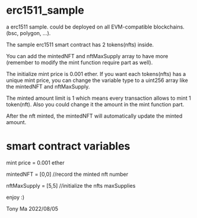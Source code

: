 # erc1511_sample
a erc1511 sample. could be deployed on all EVM-compatible blockchains. (bsc, polygon, ...).

The sample erc1511 smart contract has 2 tokens(nfts) inside.

You can add the mintedNFT and nftMaxSupply array to have more (remember to modify the mint function require part as well).

The initialize mint price is 0.001 ether. If you want each tokens(nfts) has a unique mint price, you can change the variable type to a uint256 array like the mintedNFT and nftMaxSupply.

The minted amount limit is 1 which means every transaction allows to mint 1 token(nft). Also you could change it the amount in the mint function part.

After the nft minted, the mintedNFT will automatically update the minted amount.

# smart contract variables
mint price = 0.001 ether

mintedNFT = [0,0] //record the minted nft number

nftMaxSupply = [5,5] //initialize the nfts maxSupplies

enjoy :)

Tony Ma 2022/08/05
